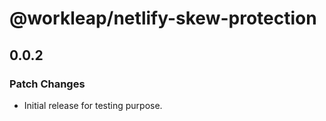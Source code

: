 # @workleap/netlify-skew-protection

## 0.0.2

### Patch Changes

- Initial release for testing purpose.
